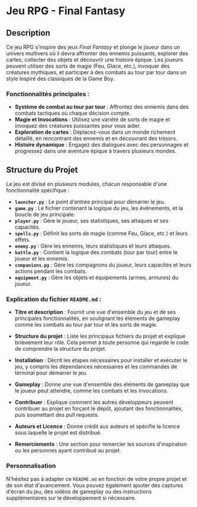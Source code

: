# Jeu RPG - Final Fantasy

## Description

Ce jeu RPG s'inspire des jeux *Final Fantasy* et plonge le joueur dans un univers multivers où il devra affronter des ennemis puissants, explorer des cartes, collecter des objets et découvrir une histoire épique. Les joueurs peuvent utiliser des sorts de magie (Feu, Glace, etc.), invoquer des créatures mythiques, et participer à des combats au tour par tour dans un style inspiré des classiques de la Game Boy.

### Fonctionnalités principales :
- **Système de combat au tour par tour** : Affrontez des ennemis dans des combats tactiques où chaque décision compte.
- **Magie et Invocations** : Utilisez une variété de sorts de magie et invoquez des créatures puissantes pour vous aider.
- **Exploration de cartes** : Déplacez-vous dans un monde richement détaillé, en rencontrant des ennemis et en découvrant des trésors.
- **Histoire dynamique** : Engagez des dialogues avec des personnages et progressez dans une aventure épique à travers plusieurs mondes.

## Structure du Projet

Le jeu est divisé en plusieurs modules, chacun responsable d'une fonctionnalité spécifique :

- **`launcher.py`** : Le point d'entrée principal pour démarrer le jeu.
- **`game.py`** : Le fichier contenant la logique du jeu, les événements, et la boucle de jeu principale.
- **`player.py`** : Gère le joueur, ses statistiques, ses attaques et ses capacités.
- **`spells.py`** : Définit les sorts de magie (comme Feu, Glace, etc.) et leurs effets.
- **`enemy.py`** : Gère les ennemis, leurs statistiques et leurs attaques.
- **`battle.py`** : Contient la logique des combats (tour par tour) entre le joueur et les ennemis.
- **`companions.py`** : Gère les compagnons du joueur, leurs capacités et leurs actions pendant les combats.
- **`equipment.py`** : Gère les objets et équipements (armes, armures) du joueur.


### Explication du fichier `README.md` :

- **Titre et description** : Fournit une vue d'ensemble du jeu et de ses principales fonctionnalités, en soulignant les éléments de gameplay comme les combats au tour par tour et les sorts de magie.
  
- **Structure du projet** : Liste les principaux fichiers du projet et explique brièvement leur rôle. Cela permet à toute personne qui regarde le code de comprendre la structure du projet.

- **Installation** : Décrit les étapes nécessaires pour installer et exécuter le jeu, y compris les dépendances nécessaires et les commandes de terminal pour démarrer le jeu.

- **Gameplay** : Donne une vue d'ensemble des éléments de gameplay que le joueur peut attendre, comme les combats et les invocations.

- **Contribuer** : Explique comment les autres développeurs peuvent contribuer au projet en forçant le dépôt, ajoutant des fonctionnalités, puis soumettant des pull requests.

- **Auteurs et Licence** : Donne crédit aux auteurs et spécifie la licence sous laquelle le projet est distribué.

- **Remerciements** : Une section pour remercier les sources d'inspiration ou les personnes ayant contribué au projet.

### Personnalisation
N'hésitez pas à adapter ce `README.md` en fonction de votre propre projet et de son état d'avancement. Vous pouvez également ajouter des captures d'écran du jeu, des vidéos de gameplay ou des instructions supplémentaires sur le développement si nécessaire.
